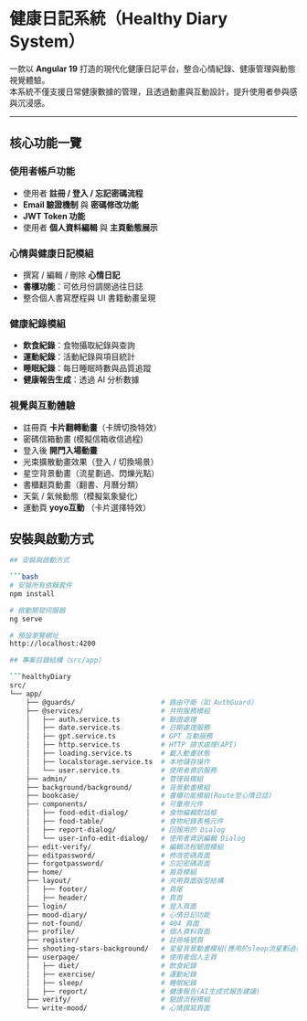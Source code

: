 # 健康日記系統（Healthy Diary System）

一款以 **Angular 19** 打造的現代化健康日記平台，整合心情紀錄、健康管理與動態視覺體驗。  
本系統不僅支援日常健康數據的管理，且透過動畫與互動設計，提升使用者參與感與沉浸感。

---

## 核心功能一覽

### 使用者帳戶功能
- 使用者 **註冊 / 登入 / 忘記密碼流程**
- **Email 驗證機制** 與 **密碼修改功能**
- **JWT Token 功能**
- 使用者 **個人資料編輯** 與 **主頁動態展示**

### 心情與健康日記模組
- 撰寫 / 編輯 / 刪除 **心情日記**
- **書櫃功能**：可依月份調閱過往日誌
- 整合個人書寫歷程與 UI 書籍動畫呈現

### 健康紀錄模組
- **飲食紀錄**：食物攝取紀錄與查詢
- **運動紀錄**：活動紀錄與項目統計
- **睡眠紀錄**：每日睡眠時數與品質追蹤
- **健康報告生成**：透過 AI 分析數據

### 視覺與互動體驗
- 註冊頁 **卡片翻轉動畫**（卡牌切換特效）
- 密碼信箱動畫 (模擬信箱收信過程)
- 登入後 **開門入場動畫**
- 光束擴散動畫效果（登入 / 切換場景）
- 星空背景動畫（流星劃過、閃爍光點）
- 書櫃翻頁動畫（翻書、月曆分類）
- 天氣 / 氣候動態（模擬氣象變化）
- 運動頁 **yoyo互動** （卡片選擇特效）

## 安裝與啟動方式

```bash
## 安裝與啟動方式

```bash
# 安裝所有依賴套件
npm install

# 啟動開發伺服器
ng serve

# 預設瀏覽網址
http://localhost:4200

## 專案目錄結構（src/app）

```healthyDiary
src/
└── app/
    ├── @guards/                     # 路由守衛（如 AuthGuard）
    ├── @services/                   # 共用服務模組
    │   ├── auth.service.ts          # 驗證處理
    │   ├── date.service.ts          # 日期處理服務
    │   ├── gpt.service.ts           # GPT 互動服務
    │   ├── http.service.ts          # HTTP 請求處理(API)
    │   ├── loading.service.ts       # 載入動畫狀態
    │   ├── localstorage.service.ts  # 本地儲存操作
    │   └── user.service.ts          # 使用者資訊服務
    ├── admin/                       # 管理員模組
    ├── background/background/       # 背景動畫模組
    ├── bookcase/                    # 書櫃功能模組(Route至心情日誌)
    ├── components/                  # 可重用元件
    │   ├── food-edit-dialog/        # 食物編輯對話框
    │   ├── food-table/              # 食物紀錄表格元件
    │   ├── report-dialog/           # 回報用的 Dialog
    │   └── user-info-edit-dialog/   # 使用者資訊編輯 Dialog
    ├── edit-verify/                 # 編輯流程驗證模組
    ├── editpassword/                # 修改密碼頁面
    ├── forgotpassword/              # 忘記密碼頁面
    ├── home/                        # 首頁模組
    ├── layout/                      # 共用頁面版型結構
    │   ├── footer/                  # 頁尾
    │   ├── header/                  # 頁首
    ├── login/                       # 登入頁面
    ├── mood-diary/                  # 心情日記功能
    ├── not-found/                   # 404 頁面
    ├── profile/                     # 個人資料頁面
    ├── register/                    # 註冊帳號頁
    ├── shooting-stars-background/   # 星星背景動畫模組(應用於sleep流星劃過夜空)
    ├── userpage/                    # 使用者個人主頁
    │   ├── diet/                    # 飲食紀錄
    │   ├── exercise/                # 運動紀錄
    │   ├── sleep/                   # 睡眠紀錄
    │   ├── report/                  # 健康報告(AI生成式報告建議)
    ├── verify/                      # 驗證流程模組
    └── write-mood/                  # 心情撰寫頁面
